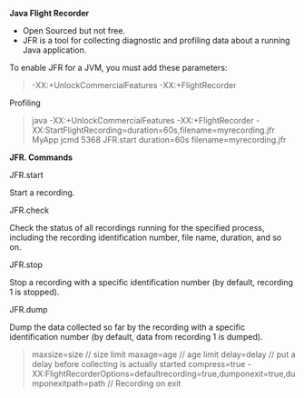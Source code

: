 **Java Flight Recorder**

- Open Sourced but not free.
- JFR is a tool for collecting diagnostic and profiling data about a running Java application.

To enable JFR for a JVM, you must add these parameters:

> -XX:+UnlockCommercialFeatures -XX:+FlightRecorder

Profiling

> java -XX:+UnlockCommercialFeatures -XX:+FlightRecorder -XX:StartFlightRecording=duration=60s,filename=myrecording.jfr MyApp
> jcmd 5368 JFR.start duration=60s filename=myrecording.jfr

**JFR. Commands**

JFR.start

Start a recording.

JFR.check

Check the status of all recordings running for the specified process, including the recording identification number, file name, duration, and so on.

JFR.stop

Stop a recording with a specific identification number (by default, recording 1 is stopped).

JFR.dump

Dump the data collected so far by the recording with a specific identification number (by default, data from recording 1 is dumped).

> maxsize=size // size limit
> maxage=age // age limit
> delay=delay // put a delay before collecting is actually started
> compress=true
> -XX:FlightRecorderOptions=defaultrecording=true,dumponexit=true,dumponexitpath=path // Recording on exit

